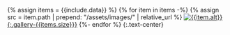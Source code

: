 {% assign items = {{include.data}} %}
{% for item in items -%}
{% assign src = item.path | prepend: "/assets/images/" | relative_url %}
[![{{item.alt}}]({{src}}){:.gallery-{{items.size}}}]({{src}})
{%- endfor %}
{:.text-center}
